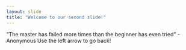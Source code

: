 ```yaml
---
layout: slide
title: "Welcome to our second slide!"
---
```

"The master has failed more times than the beginner has even tried" - Anonymous
Use the left arrow to go back!
